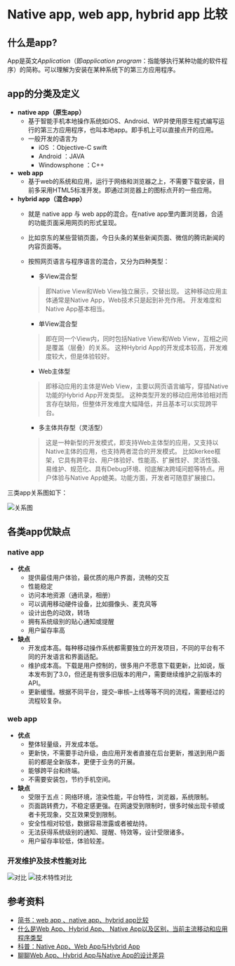 # Native app, web app, hybrid app 比较

## 什么是app?
  App是英文*Application*（即*application program*：指能够执行某种功能的软件程序）的简称。可以理解为安装在某种系统下的第三方应用程序。

## app的分类及定义
- **native app（原生app）**
    - 基于智能手机本地操作系统如iOS、Android、WP并使用原生程式编写运行的第三方应用程序，也叫本地app。即手机上可以直接点开的应用。
    - 一般开发的语言为
      - iOS ：Objective-C swift 
      - Android ：JAVA 
      - Windowsphone ：C++  
- **web app**
    - 基于web的系统和应用，运行于网络和浏览器之上，不需要下载安装，目前多采用HTML5标准开发。即通过浏览器上的图标点开的一些应用。
- **hybrid app（混合app）**
    - 就是 native app 与 web app的混合。在native app里内置浏览器，合适的功能页面采用网页的形式呈现。
    - 比如京东的某些营销页面，今日头条的某些新闻页面、微信的腾讯新闻的内容页面等。
    - 按照网页语言与程序语言的混合，又分为四种类型：
       - 多View混合型
       
       >即Native View和Web View独立展示，交替出现。
       >这种移动应用主体通常是Native App，Web技术只是起到补充作用。
       >开发难度和Native App基本相当。
       
       - 单View混合型
       
       >即在同一个View内，同时包括Native View和Web View，互相之间是覆盖（层叠）的关系。
       >这种Hybrid App的开发成本较高，开发难度较大，但是体验较好。 
       
       - Web主体型
       
       >即移动应用的主体是Web View，主要以网页语言编写，穿插Native功能的Hybrid App开发类型。
       >这种类型开发的移动应用体验相对而言存在缺陷，但整体开发难度大幅降低，并且基本可以实现跨平台。
       
       - 多主体共存型（灵活型）
       
       >这是一种新型的开发模式，即支持Web主体型的应用，又支持以Native主体的应用，也支持两者混合的开发模式。
       >比如kerkee框架，它具有跨平台、用户体验好、性能高、扩展性好、灵活性强、易维护、规范化、具有Debug环境、彻底解决跨域问题等特点。用户体验与Native App媲美。功能方面，开发者可随意扩展接口。

三类app关系图如下：

![关系图](https://img-blog.csdn.net/20160818121839209)

## 各类app优缺点
### native app

  - **优点**
    - 提供最佳用户体验，最优质的用户界面，流畅的交互
    - 性能稳定 
    - 访问本地资源（通讯录，相册）
    - 可以调用移动硬件设备，比如摄像头、麦克风等
    - 设计出色的动效，转场
    - 拥有系统级别的贴心通知或提醒 
    - 用户留存率高
  - **缺点**
    - 开发成本高。每种移动操作系统都需要独立的开发项目，不同的平台有不同的开发语言和界面适配。
    - 维护成本高。下载是用户控制的，很多用户不愿意下载更新，比如说，版本发布到了3.0，但还是有很多旧版本的用户，需要继续维护之前版本的API。
    - 更新缓慢。根据不同平台，提交–审核–上线等等不同的流程，需要经过的流程较复杂。

### web app
  - **优点**
    - 整体轻量级，开发成本低。
    - 更新快，不需要手动升级，由应用开发者直接在后台更新，推送到用户面前的都是全新版本，更便于业务的开展。
    - 能够跨平台和终端。
    - 不需要安装包，节约手机空间。
  - **缺点**
    - 受限于五点：网络环境，渲染性能，平台特性，浏览器，系统限制。
    - 页面跳转费力，不稳定感更强。在网速受到限制时，很多时候出现卡顿或者卡死现象，交互效果受到限制。
    - 安全性相对较低，数据容易泄露或者被劫持。
    - 无法获得系统级别的通知、提醒、特效等，设计受限诸多。
    - 用户留存率较低，体验较差。

### 开发维护及技术性能对比

![对比](https://img-blog.csdn.net/20160818123829374)
![技术特性对比](http://image.woshipm.com/wp-files/2014/12/b0cf05c189c1814380709ec94ebd5a7b.png)

## 参考资料
- [简书：web app 、native app、hybrid app比较](https://www.jianshu.com/p/24bf070a4dcb)
- [什么是Web App、Hybrid App、 Native App以及区别，当前主流移动和应用程序类型](https://blog.csdn.net/csdn100861/article/details/52239925)
- [科普：Native App、Web App与Hybrid App](http://www.woshipm.com/pd/321844.html)
- [聊聊Web App、Hybrid App与Native App的设计差异](http://www.woshipm.com/pd/123646.html)

